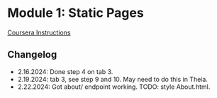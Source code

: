 # Module 1: Static Pages

[Coursera Instructions](https://cf-courses-data.s3.us.cloud-object-storage.appdomain.cloud/IBMSkillsNetwork-CD0321EN-Coursera/labs/v2/m1/AddStaticPages.md.html)

## Changelog

- 2.16.2024: Done step 4 on tab 3.
- 2.19.2024: tab 3, see step 9 and 10. May need to do this in Theia.
- 2.22.2024: Got about/ endpoint working.  TODO: style About.html.
